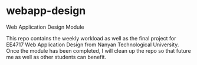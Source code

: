 # webapp-design
Web Application Design Module

This repo contains the weekly workload as well as the final project for EE4717 Web Application Design from Nanyan Technological University. Once the module has been completed, I will clean up the repo so that future me as well as other students can benefit. 